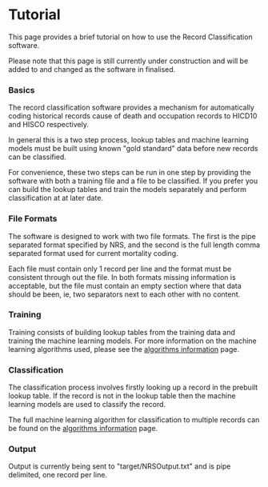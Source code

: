 # Tutorial

This page provides a brief tutorial on how to use the Record Classification software.

Please note that this page is still currently under construction and will be added to and changed as the software in finalised.

### Basics

The record classification software provides a mechanism for automatically coding historical records cause of death and occupation 
records to HICD10 and HISCO respectively.

In general this is a two step process, lookup tables and machine learning models must be built using known "gold standard"
data before new records can be classified. 

For convenience, these two steps can be run in one step by providing the software with both a training file and a file to be classified. 
If you prefer you can build the lookup tables and train the models separately and perform classification at at later date.

### File Formats

The software is designed to work with two file formats. The first is the pipe separated format specified by NRS, and the second is the full 
length comma separated format used for current mortality coding. 

Each file must contain only 1 record per line and the format must be consistent through out the file. In both formats missing information
is acceptable, but the file must contain an empty section where that data should be been, ie, two separators next to each other with no content.

### Training

Training consists of building lookup tables from the training data and training the machine learning models. 
For more information on the machine learning algorithms used, please see the [algorithms information](algorithms-information.html) page.

### Classification

The classification process involves firstly looking up a record in the prebuilt lookup table. If the record is not in the lookup table then
the machine learning models are used to classify the record.

The full machine learning algorithm for classification to multiple records can be found on the [algorithms information](algorithms-information.html) page.

### Output

Output is currently being sent to "target/NRSOutput.txt" and is pipe delimited, one record per line. 
